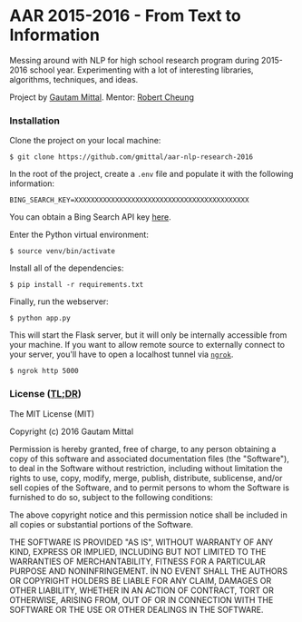 # AAR 2015-2016 - From Text to Information
Messing around with NLP for high school research program during 2015-2016 school year. Experimenting with a lot of interesting libraries, algorithms, techniques, and ideas.

Project by [Gautam Mittal](http://www.gautam.cc).
Mentor: [Robert Cheung](https://www.linkedin.com/in/robertkcheung)

### Installation
Clone the project on your local machine:
```shell
$ git clone https://github.com/gmittal/aar-nlp-research-2016
```

In the root of the project, create a ```.env``` file and populate it with the following information:
```
BING_SEARCH_KEY=XXXXXXXXXXXXXXXXXXXXXXXXXXXXXXXXXXXXXXXXXXX
```
You can obtain a Bing Search API key [here](http://www.bing.com/toolbox/bingsearchapi).

Enter the Python virtual environment:
```shell
$ source venv/bin/activate
```

Install all of the dependencies:
```shell
$ pip install -r requirements.txt
```

Finally, run the webserver:
```shell
$ python app.py
```

This will start the Flask server, but it will only be internally accessible from your machine. If you want to allow remote source to externally connect to your server, you'll have to open a localhost tunnel via [```ngrok```](https://ngrok.com/).
```shell
$ ngrok http 5000
```



### License ([TL;DR](https://tldrlegal.com/license/mit-license))
The MIT License (MIT)

Copyright (c) 2016 Gautam Mittal

Permission is hereby granted, free of charge, to any person obtaining a copy of this software and associated documentation files (the "Software"), to deal in the Software without restriction, including without limitation the rights to use, copy, modify, merge, publish, distribute, sublicense, and/or sell copies of the Software, and to permit persons to whom the Software is furnished to do so, subject to the following conditions:

The above copyright notice and this permission notice shall be included in all copies or substantial portions of the Software.

THE SOFTWARE IS PROVIDED "AS IS", WITHOUT WARRANTY OF ANY KIND, EXPRESS OR IMPLIED, INCLUDING BUT NOT LIMITED TO THE WARRANTIES OF MERCHANTABILITY, FITNESS FOR A PARTICULAR PURPOSE AND NONINFRINGEMENT. IN NO EVENT SHALL THE AUTHORS OR COPYRIGHT HOLDERS BE LIABLE FOR ANY CLAIM, DAMAGES OR OTHER LIABILITY, WHETHER IN AN ACTION OF CONTRACT, TORT OR OTHERWISE, ARISING FROM, OUT OF OR IN CONNECTION WITH THE SOFTWARE OR THE USE OR OTHER DEALINGS IN THE SOFTWARE.
